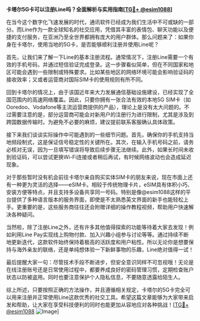 **卡塔尔5G卡可以注册Line吗？全面解析与实用指南[[TG💪+ @esim1088](https://t.me/s/esim1088)]**

在当今这个数字化飞速发展的时代，通讯软件已经成为我们生活中不可或缺的一部分。而Line作为一款全球知名的社交应用，凭借其丰富的表情包、聊天功能以及便捷的支付服务，在亚洲乃至全世界都拥有庞大的用户群体。那么问题来了：如果你身在卡塔尔，使用当地的5G卡，是否能够顺利注册并使用Line呢？

首先，让我们来了解一下Line的基本注册流程。通常情况下，注册Line需要一个有效的手机号码，并通过短信验证完成登录。这一步骤看似简单，但在不同国家和地区可能会遇到一些限制或特殊要求。比如某些地区的网络环境可能会影响验证码的接收效率；又或者运营商对国际SIM卡的使用规则有所不同。

回到卡塔尔的情况上，由于该国近年来大力发展通信基础设施建设，已经实现了全国范围内的高速网络覆盖。因此，只要你拥有一张合法有效的本地5G SIM卡（如Ooredoo、Vodafone等主流运营商提供的产品），理论上是没有太大问题的。不过需要注意的是，部分运营商可能会对新用户的注册行为进行限制，尤其是涉及到跨国数据传输时。为避免不必要的麻烦，建议提前联系客服确认具体政策。

接下来我们谈谈实际操作中可能遇到的一些细节问题。首先，确保你的手机支持当地频段制式，这是保证信号稳定性的关键所在。其次，在输入手机号码之前，请务必核对无误，因为一旦填写错误将导致后续步骤无法继续。此外，如果长时间未收到验证码，可以尝试更换Wi-Fi连接或者稍后再试，有时候网络波动也会造成延迟现象。

对于那些暂时没有机会前往卡塔尔亲自购买实体SIM卡的朋友来说，现在市面上还有一种更为灵活的选择——eSIM卡。相较于传统物理卡片，eSIM具有体积小巧、安装方便等特点，并且支持多设备共享同一号码。特别是像@esim1088这样的平台提供了多种语言版本的服务界面，即使是不太熟悉英文界面的新手也能轻松上手。更重要的是，这些服务商往往还会附赠详细的操作教程视频，帮助用户快速解决各种疑问。

当然啦，除了注册Line之外，还有许多其他值得探索的功能等待着大家去发现！例如利用Line Pay实现线上购物付款、加入兴趣小组参与讨论等等。通过持续不断地更新迭代，这款软件始终保持着极高的活跃度和用户粘性。所以无论你是想要保持与海外亲友的联络，还是单纯想体验一下新鲜事物的乐趣，Line绝对值得一试！

最后提醒大家一句：尽管技术手段不断进步，但安全意识同样不可忽视哦！无论是在线注册账号还是日常使用过程中，都要养成良好的密码管理习惯，定期检查账户状态以防被盗用。同时也要注意保护个人隐私信息，不要随意透露给陌生人。

综上所述，只要按照正确的方法操作，并且遵循相关规定，卡塔尔的5G卡完全可以用来注册并正常使用Line这款优秀的社交工具。希望这篇文章能够为大家带来启发和帮助，让大家在享受科技便利的同时也能更加从容地应对各种挑战！[[TG💪+ @esim1088](https://t.me/s/esim1088) ![Image](https://i.postimg.cc/4NQfJmqS/Snipaste-2025-05-13-00-14-12.png)]